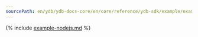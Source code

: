 ```yaml
---
sourcePath: en/ydb/ydb-docs-core/en/core/reference/ydb-sdk/example/example-nodejs.md
---
```

{% include [example-nodejs.md](_includes/example-nodejs.md) %}
